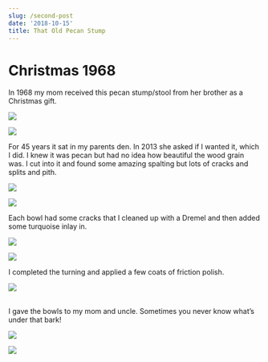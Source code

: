 ```yaml
---
slug: /second-post
date: '2018-10-15'
title: That Old Pecan Stump
---
```

# Christmas 1968

In 1968 my mom received this pecan stump/stool from her brother as a Christmas gift.

![](https://res.cloudinary.com/dy6lb8vna/image/upload/c_scale,w_734/v1/other/photo_12.jpg)

![](https://res.cloudinary.com/dy6lb8vna/image/upload/c_scale,w_649/v1/other/photo_13.jpg)

For 45 years it sat in my parents den. In 2013 she asked if I wanted it, which I did. I knew it was pecan but had no idea how beautiful the wood grain was. I cut into it and found some amazing spalting but lots of cracks and splits and pith. 

![](https://res.cloudinary.com/dy6lb8vna/image/upload/c_scale,w_677/v1/other/photo_14.jpg)

![](https://res.cloudinary.com/dy6lb8vna/image/upload/v1548468228/other/IMG_1251.jpg)

Each bowl had some cracks that I cleaned up with a Dremel and then added some turquoise inlay in.

![](https://res.cloudinary.com/dy6lb8vna/image/upload/c_scale,w_677/v1/other/IMG_1275.jpg)

![](https://res.cloudinary.com/dy6lb8vna/image/upload/c_scale,w_825/v1/other/IMG_1280.jpg)

I completed the turning and applied a few coats of friction polish.  

![](https://res.cloudinary.com/dy6lb8vna/image/upload/c_scale,w_960/v1/other/DSC_1002.jpg)

\
I gave the bowls to my mom and uncle.  Sometimes you never know what’s under that bark! 

![](https://res.cloudinary.com/dy6lb8vna/image/upload/c_scale,w_1087/v1/other/IMG_1302.jpg)

![](https://res.cloudinary.com/dy6lb8vna/image/upload/c_scale,w_883/v1/other/photo_3_1.jpg)
